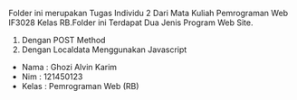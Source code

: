 Folder ini merupakan Tugas Individu 2 Dari Mata Kuliah Pemrograman Web IF3028 Kelas RB.Folder ini Terdapat Dua Jenis Program Web Site.
1. Dengan POST Method
2. Dengan Localdata Menggunakan Javascript

- Nama : Ghozi Alvin Karim 
- Nim : 121450123 
- Kelas : Pemrograman Web (RB)
